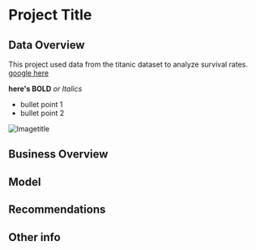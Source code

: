 # Project Title

## Data Overview
This project used data from the titanic dataset to analyze survival rates.
[google here](google.com)

**here's BOLD**
*or Italics*

- bullet point 1
- bullet point 2

![Imagetitle](https://i.imgur.com/FGhAjWG.jpeg)


## Business Overview

## Model

## Recommendations 

## Other info
